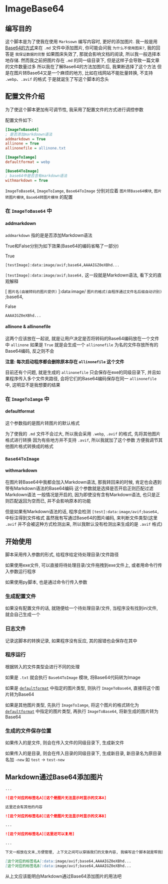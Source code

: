 # ImageBase64

## 编写目的

这个脚本是为了使我在使用 `Marksown` 编写内容时, 更好的添加图片.
我一般是用[Base64的方式](#Markdown通过Base64添加图片)来在 `.md` 文件中添加图片, 你可能会问我 `为什么不使用图床?`, 我的回答是 `我保证数据的完整`
如果图床失效了, 那就会影响文档的阅读, 所以我一般选择本地存储.
然而我之前把图片存在 `.md` 的同一级目录下, 但是这样子会导致一篇文章的文件数量过多
所以我在了解Base64的方法加图片后, 我果断选择了这个方法
但是在图片转Base64又是一个麻烦的地方, 比如在线网站不能批量转换, 不支持 `.webp`、`.avif` 的格式
于是就诞生了写这个脚本的念头

## 配置文件介绍

为了使这个脚本更加有可调节性, 我采用了配置文件的方式进行调控参数

配置文件如下:

``` ini
[ImageToBase64]
; 是否添加markdoown语法
addmarkdown = True
allinone = True
allinonefile = allinone.txt

[ImageToIamge]
defaultformat = webp

[Base64ToImage]
; base64中是否含有markdown语法
withmarkdown = True
```

`ImageToBase64`, `ImageToIamge`, `Base64ToImage` 分别对应着
`图片转Base64模块`, `图片转图片模块`, `Base64转图片模块` 的配置

### 在 `ImageToBase64` 中

#### addmarkdown

`addmarkdown` 指的是是否添加Markdown语法

True和False分别为如下效果(Base64的编码省略了一部分)

True
```
[testImage]:data:image/avif;base64,AAAAIGZ0eXBhd...
```
`[testImage]:data:image/avif;base64,` 这一段就是Markdown语法, 看下文的直观解释

[ `图片名(由被转码的图片提供)` ]:data:image/ `图片的格式(由程序通过文件名后缀自动识别)` ;base64,

False
```
AAAAIGZ0eXBhd...
```

#### allinone & allinonefile

这两个应该放在一起说, 就是让用户决定是否将转码的Base64编码放在一个文件中
`allinone` 如果是 `True` 就是会生成一个 `allinonefile` 为名的文件存放所有的Base64编码, 反之则不会

**注意: 每次启动程序都会删除原本存在 `allinonefile` 这个文件**

目前还有个问题, 就是生成的 `allinonefile` 只会保存在exe的同级目录下, 并且如果程序传入多个文件夹路径, 会将它们的Base64编码保存在同一 `allinonefile` 中, 这明显不是我想要的结果

### 在 `ImageToIamge` 中

#### defaultformat

这个参数指的是图片转图片的默认格式

为了使我的 `.md` 文件不会过大, 所以我会采用 `.webp`, `.avif` 的格式, 先将其他图片格式进行转换
因为有些地方并不支持 `.avif`, 所以我就加了这个参数
方便我调节其他图片格式转换成的格式

### `Base64ToImage`

#### withmarkdown

在图片转Base64中我都会加入Markdown语法, 那我转回来的时候, 肯定也会遇到带有Markdown语法的Base64编码
这个参数就是选择是否开启正则匹配过滤Markdown语法
一般情况是开启的, 因为即使没有含有Markdown语法, 也只是正则匹配返回为空而已, 并不会影响原本的功能

但是如果有Markdown语法的话, 程序会检测 `[test]:data:image/avif;base64,` 中标注得到文件格式
虽然我有写通过Base64的图片编码, 来判断文件类型(这里 `.avif` 并不会被这种方式检测出来, 所以我默认没有检测出来生成的是 `.avif` 格式)

## 开始使用

脚本采用传入参数的形式, 给程序给定待处理目录/文件路径

如果使用exe文件, 可以直接将待处理目录/文件拖拽到exe文件上, 或者用命令行传入参数运行程序

如果使用py脚本, 也是通过命令行传入参数

### 生成配置文件

如果没有配置文件的话, 就随便给一个待处理目录/文件, 当程序没有找到ini文件, 就会自己生成一个

### 日志文件

记录这脚本的转换记录, 如果程序没有反应, 其的报错也会保存在其中

### 程序运行

根据转入的文件类型会进行不同的处理

如果是 `.txt` 就会执行 `Base64ToImage` 模块, 将Base64代码转为Image

如果是 [`defaultformat`](#defaultformat) 中指定的图片类型, 则执行 `ImageToBase64`, 直接将这个图片转为Base64

如果是其他图片类型, 先执行 `ImageToIamge`, 将这个图片的格式转化为[`defaultformat`](#defaultformat) 中指定的图片类型, 再执行 `ImageToBase64`, 将新生成的图片转为Base64

### 生成的文件保存位置

如果传入的是文件, 则会在传入文件的同级目录下, 生成新文件

如果传入的是目录, 则会在传入目录的同级目录下, 生成新目录, 新目录名为原目录名加 `-new`
如 `test` -> `test-new`

## Markdown通过Base64添加图片

``` Markdown
...

![这个对应的标签名A][这个是图片无法显示时显示的文本A]

这里还会有其他的内容

![这个对应的标签名B][这个是图片无法显示时显示的文本B]

...

![这个对应的标签名A][这里还可以复用]

...

下文一般放在文末,方便管理, 上下文之间可以穿插我们的文章内容, 我编写这个脚本就是帮我批量生成下文的内容

[这个对应的标签名A]:data:image/avif;base64,AAAAIGZ0eXBhd...
[这个对应的标签名B]:data:image/avif;base64,AAAAIGZ0eXBhd...
```

从上文应该能明白Markdown通过Base64添加图片的用法吧